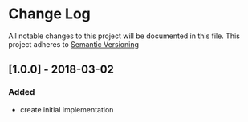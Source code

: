 # Change Log
All notable changes to this project will be documented in this file.
This project adheres to [Semantic Versioning](http://semver.org)

## [1.0.0] - 2018-03-02
### Added
- create initial implementation
